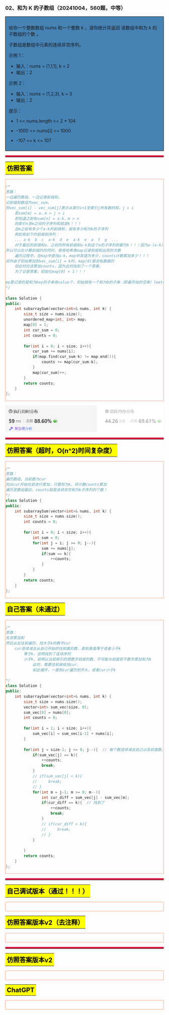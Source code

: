 ### 02、和为 K 的子数组（20241004，560题，中等）
<div style="border: 1px solid black; padding: 10px; background-color: SteelBlue;">

给你一个整数数组 nums 和一个整数 k ，请你统计并返回 该数组中和为 k 的子数组的个数 。

子数组是数组中元素的连续非空序列。

 

示例 1：

- 输入：nums = [1,1,1], k = 2
- 输出：2

示例 2：

- 输入：nums = [1,2,3], k = 3
- 输出：2
 

提示：

- 1 <= nums.length <= 2 * 104
- -1000 <= nums[i] <= 1000
- -107 <= k <= 107

  </p>
</div>

<hr style="border-top: 5px solid #DC143C;">
<table>
  <tr>
    <td bgcolor="Yellow" style="padding: 5px; border: 0px solid black;">
      <span style="font-weight: bold; font-size: 20px;color: black;">
      仿照答案 
      </span>
    </td>
  </tr>
</table>
<div style="padding: 0px; border: 1.5px solid LightSalmon; margin-bottom: 10px;">

```C++ {.line-numbers}
/*
思路：
一边遍历数组，一边记录前缀和。
记前缀和数组为vec_sum。
则vec_sum[i] - vec_sum[j]表示从索引i+1至索引j所有数的和，j > i
    若sum[m] = a，m > j > i
    若知道之前有sum[n] = a-k，m > n
    则索引n至m之间的子序列和就是k！！！
    且m之前有多少个a-k的前缀和，就有多少和为k的子序列
    例如有如下的前缀和序列：
    ... a-k  b  c  a-k  d  e  a-k  e  a  f  g  ...
    对于最后的前缀和a，之前的所有前缀和a-k到这个a的子序列和都为k！！！因为a-(a-k)=k！！！
所以可以在计算前缀的的同时，使用哈希表map记录前缀和出现的次数
    遍历过程中，在map中查找a-k，map中其值为多少，counts计数累加多少！！！
另外由于初始累加到vec_sum[i] = k时，map[0]是没有数据的
    但此时应该累加counts，因为此时找到了一个答案，
    为了记录答案，初始化map[0] = 1！！！

mp里记录的是和为key的子串有value个，初始就有一个和为0的子串（即最开始的空串）leetcode水友说法。
*/

class Solution {
public:
    int subarraySum(vector<int>& nums, int k) {
        size_t size = nums.size();
        unordered_map<int, int> map;
        map[0] = 1;
        int cur_sum = 0;
        int counts = 0;

        for(int i = 0; i < size; i++){
            cur_sum += nums[i];
            if(map.find(cur_sum-k) != map.end()){
                counts += map[cur_sum-k];
            }
            map[cur_sum]++;
        }
        return counts;
    }
};

```

</div>

![alt text](image/ebdabfa7cfc0def120a7f376d4ca901.png)

<hr style="border-top: 5px solid #DC143C;">
<table>
  <tr>
    <td bgcolor="Yellow" style="padding: 5px; border: 0px solid black;">
      <span style="font-weight: bold; font-size: 20px;color: black;">
      仿照答案（超时，O(n^2)时间复杂度）
      </span>
    </td>
  </tr>
</table>
<div style="padding: 0px; border: 1.5px solid LightSalmon; margin-bottom: 10px;">

```C++ {.line-numbers}
/*
思路：
遍历数组，当前数为cur
则从cur开始往前进行累加，只要和为k，将计数counts累加
遍历至数组最后，counts就是连续非空和为k子序列的个数！
*/
class Solution {
public:
    int subarraySum(vector<int>& nums, int k) {
        size_t size = nums.size();
        int counts = 0;

        for(int i = 0; i < size; i++){
            int sum = 0;
            for(int j = i; j >= 0; j--){
                sum += nums[j];
                if(sum == k){
                    ++counts;
                }
            }
        }
        return counts;
    }
};
```

</div>

<table>
  <tr>
    <td bgcolor="Yellow" style="padding: 5px; border: 0px solid black;">
      <span style="font-weight: bold; font-size: 20px;color: black;">
      自己答案（未通过）
      </span>
    </td>
  </tr>
</table>

<div style="padding: 0px; border: 1.5px solid LightSalmon; margin-bottom: 10px">

```C++ {.line-numbers}
/*
思路：
先求累加和
然后从右往前遍历，找大于k的数字cur
    cur连续减去从自己开始的往前面的数，直到差值等于或者小于k
        等于k，说明找到了连续序列
        小于k，说明以当前索引的原数字结尾的数，不可能与前面若干数字累加和为k
            此时，需要往前继续找cur，
            如此循环，一直到cur遍历到开头，或者cur小于k

*/
class Solution {
public:
    int subarraySum(vector<int>& nums, int k) {
        size_t size = nums.size();
        vector<int> sum_vec(size, 0);
        sum_vec[0] = nums[0];
        int counts = 0;

        for(int i = 1; i < size; i++){
            sum_vec[i] = sum_vec[i-1] + nums[i];
        }

        for(int j = size-1; j >= 0; j--){  // 每个数连续减去自己以及前面数，直到
            if(sum_vec[j] == k){
                ++counts;
                break;
            }
            // if(sum_vec[j] < k){
            //     break;
            // }
            for(int m = j-1; m >= 0; m--){
                int cur_diff = sum_vec[j] - sum_vec[m];
                if(cur_diff == k){  // 找到了
                    ++counts;
                    break;
                }
                // if(cur_diff > k){
                //     break;
                // }
            }
            
        }
        return counts;
    }
};
```
</div>

<hr style="border-top: 5px solid #DC143C;">

<table>
  <tr>
    <td bgcolor="Yellow" style="padding: 5px; border: 0px solid black;">
      <span style="font-weight: bold; font-size: 20px;color: black;">
      自己调试版本（通过！！！）
      </span>
    </td>
  </tr>
</table>

<div style="padding: 0px; border: 1.5px solid LightSalmon; margin-bottom: 10px">

```C++ {.line-numbers}


```
</div>

<table>
  <tr>
    <td bgcolor="Yellow" style="padding: 5px; border: 0px solid black;">
      <span style="font-weight: bold; font-size: 20px;color: black;">
      仿照答案版本v2（去注释）
      </span>
    </td>
  </tr>
</table>

<div style="padding: 0px; border: 1.5px solid LightSalmon; margin-bottom: 10px">

```C++ {.line-numbers}


```
</div>

<hr style="border-top: 5px solid #DC143C;">

<table>
  <tr>
    <td bgcolor="Yellow" style="padding: 5px; border: 0px solid black;">
      <span style="font-weight: bold; font-size: 20px;color: black;">
      仿照答案版本v2
      </span>
    </td>
  </tr>
</table>

<div style="padding: 0px; border: 1.5px solid LightSalmon; margin-bottom: 10px">

```C++ {.line-numbers}


```
</div>

<table>
  <tr>
    <td bgcolor="Yellow" style="padding: 5px; border: 0px solid black;">
      <span style="font-weight: bold; font-size: 20px;color: black;">
      ChatGPT
      </span>
    </td>
  </tr>
</table>

<div style="padding: 0px; border: 1.5px solid LightSalmon; margin-bottom: 10px">

```C++ {.line-numbers}


```
</div>
